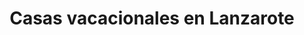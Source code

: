 ---
title: "Casas vacacionales en Lanzarote"
summary: "Villas y apartamentos seleccionados en Playa Blanca y Puerto del Carmen."

# HERO
hero_title: "Tu casa de vacaciones en el paraíso de Lanzarote"
hero_subtitle: "Villas con piscina, apartamentos cerca del mar y atención cercana. Reserva con total confianza."
hero_cta_label: "Ver propiedades"
hero_cta_target: "#propiedades"
show_quick_contact: true

# BLOQUE PROPIEDADES
props_title: "Nuestras villas y apartamentos"
props_intro: "Aquí puedes ver un resumen de nuestras casas top y apartamentos"

# BANDA DE CONFIANZA
trust_band:
  - "Ubicaciones claves en Playa Blanca y Puerto del Carmen"
  - "Limpieza profesional y equipamiento completo"
  - "Atención directa por WhatsApp y email"

# BLOQUE ABOUT
about_title: "Vive Lanzarote como un local"
about_text: "Te asesoramos con playas, rutas y restaurantes. Queremos que disfrutes la isla a tu ritmo y con total comodidad."
about_cta_label: "Saber más"
about_cta_url: "/es/sobre/"

# OPCIONAL: limitar quantes propietats mostrar a portada
props_limit: 3
---